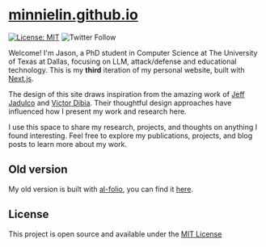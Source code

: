 # [minnielin.github.io](https://minnielin.github.io)

[![License: MIT](https://img.shields.io/badge/License-MIT-blue.svg)](https://opensource.org/licenses/MIT)
![Twitter Follow](https://img.shields.io/twitter/follow/zexin_jason_xu?style=social)

Welcome! I'm Jason, a PhD student in Computer Science at The University of Texas at Dallas, focusing on LLM, attack/defense and educational technology. This is my **third** iteration of my personal website, built with [Next.js](https://nextjs.org/).

The design of this site draws inspiration from the amazing work of [Jeff Jadulco](https://jeffjadulco.com/) and [Victor Dibia](https://victordibia.com/). Their thoughtful design approaches have influenced how I present my work and research here.

I use this space to share my research, projects, and thoughts on anything I found interesting. Feel free to explore my publications, projects, and blog posts to learn more about my work.

## Old version

My old version is built with [al-folio](https://github.com/alshedivat/al-folio), you can find it [here](https://github.com/Asonjay/al_folio_deprecated).

## License

This project is open source and available under the [MIT License](LICENSE)
